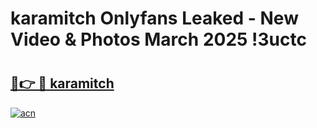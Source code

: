 # karamitch Onlyfans Leaked - New Video & Photos March 2025 !3uctc

# <h2><a href="https://ko915m.iuczelnia.edu.pl?title=karamitch&ref=3uctc">🔗👉 🔴 karamitch</a></h2>

[![acn](https://github.com/user-attachments/assets/0f9c940e-d8b0-45ae-aac7-cd30a18b3e1c)](https://ko915m.iuczelnia.edu.pl?title=karamitch&ref=3uctc)

